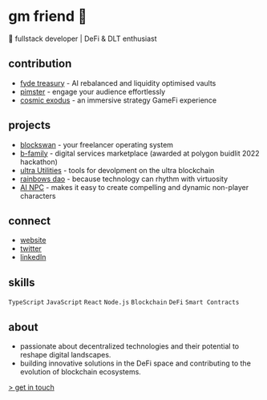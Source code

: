 # gm friend 👋

🦢 fullstack developer | DeFi & DLT enthusiast

## contribution

- [fyde treasury](https://app.fyde.fi) - AI rebalanced and liquidity optimised vaults
- [pimster](https://focal.pimster.app) - engage your audience effortlessly
- [cosmic exodus](https://github.com/Oscarmacieira/Cosmic-dApp/blob/main/src/hooks/useAddress.ts) - an immersive strategy GameFi experience

## projects

- [blockswan](https://blockswan.app) - your freelancer operating system
- [b-family](https://github.com/BlockSwan/blockswan-protocol) - digital services marketplace (awarded at polygon buidlit 2022 hackathon)
- [ultra Utilities](https://github.com/ultra-alliance/ultra-utilities) - tools for devolpment on the ultra blockchain
- [rainbows dao](https://blockswan-hq.gitbook.io/rainbows-dao) - because technology can rhythm with virtuosity
- [AI NPC](https://github.com/AI-NPC) - makes it easy to create compelling and dynamic non-player characters 


## connect

- [website](https://oscarmac.xyz)
- [twitter](https://twitter.com/OMacieira)
- [linkedIn](https://linkedin.com/in/oscarmacieira)

## skills

`TypeScript` `JavaScript` `React` `Node.js` `Blockchain` `DeFi` `Smart Contracts`

## about

- passionate about decentralized technologies and their potential to reshape digital landscapes.
- building innovative solutions in the DeFi space and contributing to the evolution of blockchain ecosystems.

[> get in touch](https://oscarmac.xyz/contact)
